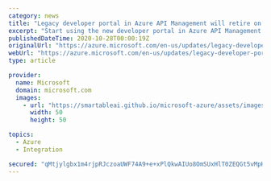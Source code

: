 ```yaml
---
category: news
title: "Legacy developer portal in Azure API Management will retire on 31 October 2023 "
excerpt: "Start using the new developer portal in Azure API Management."
publishedDateTime: 2020-10-28T00:00:19Z
originalUrl: "https://azure.microsoft.com/en-us/updates/legacy-developer-portal-in-azure-api-management-will-retire-on-31-october-2023/"
webUrl: "https://azure.microsoft.com/en-us/updates/legacy-developer-portal-in-azure-api-management-will-retire-on-31-october-2023/"
type: article

provider:
  name: Microsoft
  domain: microsoft.com
  images:
    - url: "https://smartableai.github.io/microsoft-azure/assets/images/organizations/microsoft.com-50x50.jpg"
      width: 50
      height: 50

topics:
  - Azure
  - Integration

secured: "qMtjylgbx1m4rjpRJczoaUWF74A9+e+xPlQkwAIUo8OmSUxHlT0ZEQGt5vMpHQ8PCgJhKwRE4/Kphhwmv60UwVn5qcwAbxSbn6eV6TV8uhTFXIAjKPWZ5c67u336f3eoSwIzj4lqcPuB0Nat6bvv6nYYDhFnOOAXrV0JzKMDLtkGkGSvn4oO2okrbOUzpflhrKE0hLMo3QYU808YwRTFcmeZhb7xTq9o4km1VYlWqW8jyG6PIWyCElIWzDgFwhAS65/UOQ85VXjbRvrjqR0O5FDscVdLxaKHHrniT9NUA1DlP6HEed//qWRZHsQqaoxjScfRwm8ClMT6RI4zFXFGNamvz3dJk8ulMXW+rfbbE70=;poRLnQYzXq4pMS/Xm2JZew=="
---
```


